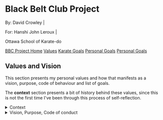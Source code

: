 <link rel="stylesheet" href="bbc-style.css">

<div class="bbc-title" markdown='1'>

# Black Belt Club Project

<div class="bbc-meta" markdown='1'>

By: David Crowley \|

For: Hanshi John Leroux \|

Ottawa School of Karate-do

</div>

<div class="bbc-menu">

<a href="/pages/bbc/landing">BBC Project Home</a>
<a class="active" href="/pages/bbc/values">Values</a>
<a href="/pages/bbc/karate">Karate Goals</a>
<a href="/pages/bbc/personal">Personal Goals</a>
<a href="/pages/bbc/tracking">Personal Goals</a>

</div>

</div>

<h2 id="bbc-values">Values and Vision</h2>

<div class="tile-box">

<div class="bbc-content" markdown=1>

This section presents my personal values and how that manifests as a vision, purpose, code of behaviour and list of goals.

The **context** section presents a bit of history behind these values, since this is not the first time I've been through this process of self-reflection.

<details>

<summary>Context</summary>

<div markdown='1'>

### Student Leadership - Origin Story of My Slogan

In the final year of my undergraduate degree at McGill University, the fall of 2003, I ran for President of the Macdonald Campus Student Society along with my friend Maxime who ran for VP of Business. We both won. Part of the successful campaign involved coming up with a fitting slogan.

You have already seen it if you have read any of my emails:

> Committed to our success \| Engagé dans notre succès

I originally started with "committed to _your_ success" but Maxime thought that it was more important to convey that success would be shared and mutual. I agreed and that slogan has stayed with me ever since.

### Coaching soccer - Sharing My Philosphy for Team Excellence

In 2008 after a few youth coaching roles in Alma, Lac St-Jean, the Cegep's sporting director approached me with an offer to relaunch their men's soccer team.

I invested heavily in reference materials in both tactics and techniques but also sports psychology. Especially after seeing how mixed the skill level of the original team was, I knew we would need to rely mostly on belief in the team and improving on objectives rather that gauging our success on wins.

This is Team Philosphy document I came up with at the time, and I remembered it at some point in the last year when certain parts of _kaizen_ were discussed in class. That moment created a powerful sense of belonging at the dojo, and I knew that whatever differences of opinion we may occasionally have, we would very likely always be able to resolve it on account of our very similar shared visions.

<iframe src="https://docs.google.com/document/d/e/2PACX-1vTvXfaOzZQYb_SZrR7kjL1ZTqknjeJZZdIKETqbfPcdo7MiV3gQiPbkIwwbZ7Atams1oVORnsWXOSEH/pub?embedded=true">

</iframe>


### Vision Board 2024

I did not attend last year's Vision Board leadership seminar, but I was captivated by the idea and ended up implementing my own version after asking some questions about it at the dojo. I have this vision board load on my desktop everytime I log onto my computer and as a pinned note in the Google Keep tab that opens as my home page every time I open my web browser.

> The biggest part of that vision is :
> - Balance: family, work, self
> 
> The other four elements of that vision are :
> - Black belt / Fit in 50s
> - Close as a couple
> - Model for my children
> - Inspiration for my students


<div class='code-compare'>

<div markdown='1' style="text-align: center;">

![desktop](../../assets/img/viz-board-desktop.png)

Desktop pop-up on start-up

</div>

<div markdown='1' style="text-align: center;">

![keep](../../assets/img/viz-board-keep.png)

Pinned note in Google Keep

</div>

</div>

</div>

</details>


<details>

<summary>Vision, Purpose, Code of conduct</summary>

<div markdown='1'>

### Vision

> Approachable by all in good times and in times of need. A reliable husband, parent and teacher whose word is a guarantee. An inspiring model of continuous improvement.

### Purpose

> My purpose is to build confidence in others and inspire them to pursue their dreams. Part of that journey, for all of us, involves
> growing beyond fear to be more caring and gentle. Ultimately, I dream of a world where all of us are connected by common values and experiences, 
> not divided by ideological or cultural differences.

### Identity

> I am a bilingual Canadian father with Irish heritage and a love of rhythms from all around the world.
> I am curious, intelligent, enthusiastic, youthful and athletic.
> I believe in "one tribe" - a shared humanity - in mutual respect and care and in a mentality of improve or perish.

### Personal Code of Conduct

<blockquote markdown=1>

I may not always commit to all tasks or challenges put before me, but any that I do accept, I engage with to the best of my abilities: 
- setting aside time, thought and energy; 
- checking to see if my progress is to the "client's" satisfaction;
- correcting mistakes and making up for failings;
- seeing the work through to the end

I call this process "excellence". For me, excellence is not a state nor an achievement but a process of continually getting better for yourself and for the people you work with and work for. I originally defined excellence in this way in 2008 for a soccer team I coached. The original can be found in the [context section](#coaching-soccer) above. Since I've begun my karate journey, I immediately recognised **kaizen** as a very similar, if not identical, concept.

</blockquote>

### Putting It All Into Action

<details>

<summary>Rules and values</summary>

<div markdown='1'>

For Safety and Success:

- admit mistakes and make it right
- protect mobility as the top physical priority
- be gracious and give chances
- engage others based on their interests and abilities
- reward and encourage efforts to attempt hard things
- build and use systems for time management

Personal:

- One tribe: we all have a shared humanity
- mutual respect and care
- keep trying
- take risks
- share your "riches" with others
- stay active and protect that ability

</div>

</details>



<details>

<summary>Drivers</summary>

<div markdown='1'>

What I Love

- intense physical activity
- good music - all genres
- growth / plastic mindset
- working with my hands and my mind to make things
- seeing others surpass their own expectations

What I Hate

- losing track of time
- not being able to estimate time effectively
- not being prepared and having to improvise
- when fear causes me or others to waste energy fighting against collaboration or exploration

What excites and motivates me

- new things that can help my students and children
- new insights into my own struggles
- feeling healthy and energetic
- seeing my kids improve and become more independant
- seeing my wife happy and relaxed

What I'm Committed To

- Improving my ability as a kind, gentle, supportive and active human (person, husband, father, teacher, coach/mentor).

</div>

</details>



<details>

<summary>Categories For Improvement</summary>

<div markdown='1'>

### Personal

- Being more reliable: following through on my word without caveats or renegotiation
- Listening and validating: stay calm and do not interrupt or add my ideas/feelings while listening
- Understand anxiety better: help my daughter (and my students)
- More disciplined sleep routine
- Spending time: being emotionally present throughout the year

### Professional

- Timely, effective feedback: correcting valid work efficiently
- Better balance: my current systems create unsustainable workload; I need better alternatives
- Engaging everyone: lower floor, higher ceiling -> designing projects all students can get excited about
- Punctuality: being ahead of time

### Ideas for action

For karate

- Leverage the dojo: time on the mat, access to mirrors, feedback from teachers and students
- Follow other model martial artists: Gabriel Vargas (kicks) and Bertrand Jaillet (shotokan stances and movements)
- Apply previous knowledge: use my former ATG programs for bulletproofing workouts

For personal and professional goals

- Build on the successes of my therapy, medication and systems for time management and being present
- Use the private chat group I have access to through Flow State to continue to document my immediate work intentions and the real time/progress made
- Keep open communication with my family, and make that a priority
- Focus on function at the expense of form (have what I need first before what I want)

### Ideas for consequences

Celebrating success

- Add a star to a shirt/board
- Tell myself I knew I could do it (positive affirmation)
- Have an (extra) date night with Alli
- Invest in a Bells of Steel kettlebell

Stakes for failure

- Have students propose forfeits if I miss correcting deadlines
- Fold **all** the laundry for a week
- Do **all** the dog walks for a week
- Prepare **all** the dinners for a week

</div>

</details>


</div>

</details>


</div>

</div>
